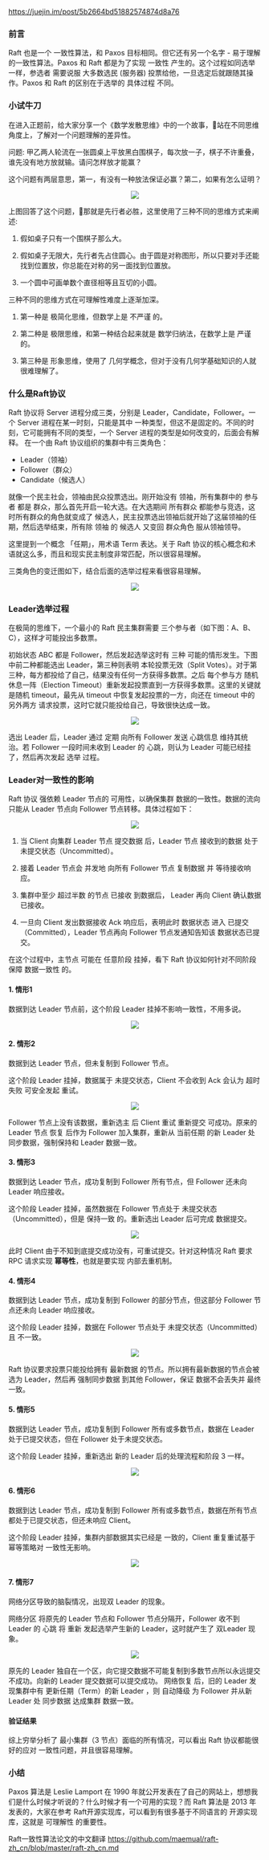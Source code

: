 https://juejin.im/post/5b2664bd51882574874d8a76

### 前言
Raft 也是一个 一致性算法，和 Paxos 目标相同。但它还有另一个名字 - 易于理解的一致性算法。Paxos 和 Raft 都是为了实现 一致性 产生的。这个过程如同选举一样，参选者 需要说服 大多数选民 (服务器) 投票给他，一旦选定后就跟随其操作。Paxos 和 Raft 的区别在于选举的 具体过程 不同。

### 小试牛刀
在进入正题前，给大家分享一个《数学发散思维》中的一个故事，站在不同思维角度上，了解对一个问题理解的差异性。

问题: 甲乙两人轮流在一张圆桌上平放黑白围棋子，每次放一子，棋子不许重叠，谁先没有地方放就输。请问怎样放才能赢？

这个问题有两层意思，第一，有没有一种放法保证必赢？第二，如果有怎么证明？

<div align="center"> <img src="img/raft1.jpg" > </div>

上图回答了这个问题，那就是先行者必胜，这里使用了三种不同的思维方式来阐述:

1. 假如桌子只有一个围棋子那么大。

2. 假如桌子无限大，先行者先占住圆心。由于圆是对称图形，所以只要对手还能找到位置放，你总能在对称的另一面找到位置放。

3. 一个圆中可画单数个直径相等且互切的小圆。

三种不同的思维方式在可理解性难度上逐渐加深。

1. 第一种是 极简化思维，但数学上是 不严谨 的。

2. 第二种是 极限思维，和第一种结合起来就是 数学归纳法，在数学上是 严谨 的。

3. 第三种是 形象思维，使用了 几何学概念，但对于没有几何学基础知识的人就很难理解了。

### 什么是Raft协议

Raft 协议将 Server 进程分成三类，分别是 Leader，Candidate，Follower。一个 Server 进程在某一时刻，只能是其中 一种类型，但这不是固定的。不同的时刻，它可能拥有不同的类型，一个 Server 进程的类型是如何改变的，后面会有解释。
在一个由 Raft 协议组织的集群中有三类角色：

* Leader（领袖）
* Follower（群众）
* Candidate（候选人）

就像一个民主社会，领袖由民众投票选出。刚开始没有 领袖，所有集群中的 参与者 都是 群众，那么首先开启一轮大选。在大选期间 所有群众 都能参与竞选，这时所有群众的角色就变成了 候选人，民主投票选出领袖后就开始了这届领袖的任期，然后选举结束，所有除 领袖 的 候选人 又变回 群众角色 服从领袖领导。

这里提到一个概念 「任期」，用术语 Term 表达。关于 Raft 协议的核心概念和术语就这么多，而且和现实民主制度非常匹配，所以很容易理解。

三类角色的变迁图如下，结合后面的选举过程来看很容易理解。

<div align="center"> <img src="img/raft2.jpg" > </div>

### Leader选举过程

在极简的思维下，一个最小的 Raft 民主集群需要 三个参与者（如下图：A、B、C），这样才可能投出多数票。

初始状态 ABC 都是 Follower，然后发起选举这时有 三种 可能的情形发生。下图中前二种都能选出 Leader，第三种则表明 本轮投票无效（Split Votes）。对于第三种，每方都投给了自己，结果没有任何一方获得多数票。之后 每个参与方 随机休息一阵（Election Timeout）重新发起投票直到一方获得多数票。这里的关键就是随机 timeout，最先从 timeout 中恢复发起投票的一方，向还在 timeout 中的另外两方 请求投票，这时它就只能投给自己，导致很快达成一致。

<div align="center"> <img src="img/raft3.jpg" > </div>

选出 Leader 后，Leader 通过 定期 向所有 Follower 发送 心跳信息 维持其统治。若 Follower 一段时间未收到 Leader 的 心跳，则认为 Leader 可能已经挂了，然后再次发起 选举 过程。

### Leader对一致性的影响
Raft 协议 强依赖 Leader 节点的 可用性，以确保集群 数据的一致性。数据的流向 只能从 Leader 节点向 Follower 节点转移。具体过程如下：

<div align="center"> <img src="img/raft4.jpg" > </div>

1. 当 Client 向集群 Leader 节点 提交数据 后，Leader 节点 接收到的数据 处于 未提交状态（Uncommitted）。

2. 接着 Leader 节点会 并发地 向所有 Follower 节点 复制数据 并 等待接收响应。

3. 集群中至少 超过半数 的节点 已接收 到数据后， Leader 再向 Client 确认数据 已接收。

4. 一旦向 Client 发出数据接收 Ack 响应后，表明此时 数据状态 进入 已提交（Committed），Leader 节点再向 Follower 节点发通知告知该 数据状态已提交。

在这个过程中，主节点 可能在 任意阶段 挂掉，看下 Raft 协议如何针对不同阶段保障 数据一致性 的。

#### 1. 情形1

数据到达 Leader 节点前，这个阶段 Leader 挂掉不影响一致性，不用多说。
<div align="center"> <img src="img/raft5.jpg" > </div>

#### 2. 情形2

数据到达 Leader 节点，但未复制到 Follower 节点。

这个阶段 Leader 挂掉，数据属于 未提交状态，Client 不会收到 Ack 会认为 超时失败 可安全发起 重试。

<div align="center"> <img src="img/raft6.jpg" > </div>

Follower 节点上没有该数据，重新选主 后 Client 重试 重新提交 可成功。原来的 Leader 节点 恢复 后作为 Follower 加入集群，重新从 当前任期 的新 Leader 处 同步数据，强制保持和 Leader 数据一致。

#### 3. 情形3

数据到达 Leader 节点，成功复制到 Follower 所有节点，但 Follower 还未向 Leader 响应接收。

这个阶段 Leader 挂掉，虽然数据在 Follower 节点处于 未提交状态（Uncommitted），但是 保持一致 的。重新选出 Leader 后可完成 数据提交。

<div align="center"> <img src="img/raft7.jpg" > </div>

此时 Client 由于不知到底提交成功没有，可重试提交。针对这种情况 Raft 要求 RPC 请求实现 **幂等性**，也就是要实现 内部去重机制。

#### 4. 情形4

数据到达 Leader 节点，成功复制到 Follower 的部分节点，但这部分 Follower 节点还未向 Leader 响应接收。

这个阶段 Leader 挂掉，数据在 Follower 节点处于 未提交状态（Uncommitted）且 不一致。

<div align="center"> <img src="img/raft8.jpg" > </div>

Raft 协议要求投票只能投给拥有 最新数据 的节点。所以拥有最新数据的节点会被选为 Leader，然后再 强制同步数据 到其他 Follower，保证 数据不会丢失并 最终一致。

#### 5. 情形5

数据到达 Leader 节点，成功复制到 Follower 所有或多数节点，数据在 Leader 处于已提交状态，但在 Follower 处于未提交状态。

这个阶段 Leader 挂掉，重新选出 新的 Leader 后的处理流程和阶段 3 一样。

<div align="center"> <img src="img/raft9.jpg" > </div>

#### 6. 情形6

数据到达 Leader 节点，成功复制到 Follower 所有或多数节点，数据在所有节点都处于已提交状态，但还未响应 Client。

这个阶段 Leader 挂掉，集群内部数据其实已经是 一致的，Client 重复重试基于幂等策略对 一致性无影响。
<div align="center"> <img src="img/raft10.jpg" > </div>

#### 7. 情形7

网络分区导致的脑裂情况，出现双 Leader 的现象。

网络分区 将原先的 Leader 节点和 Follower 节点分隔开，Follower 收不到 Leader 的 心跳 将 重新 发起选举产生新的 Leader，这时就产生了 双Leader 现象。

<div align="center"> <img src="img/raft11.jpg" > </div>

原先的 Leader 独自在一个区，向它提交数据不可能复制到多数节点所以永远提交不成功。向新的 Leader 提交数据可以提交成功。
网络恢复 后，旧的 Leader 发现集群中有 更新任期（Term）的新 Leader ，则 自动降级 为 Follower 并从新 Leader 处 同步数据 达成集群 数据一致。

#### 验证结果

综上穷举分析了 最小集群（3 节点）面临的所有情况，可以看出 Raft 协议都能很好的应对 一致性问题，并且很容易理解。

### 小结
Paxos 算法是 Leslie Lamport 在 1990 年就公开发表在了自己的网站上，想想我们是什么时候才听说的？什么时候才有一个可用的实现？而 Raft 算法是 2013 年发表的，大家在参考 Raft开源实现库，可以看到有很多基于不同语言的 开源实现库，这就是 可理解性 的重要性。

Raft一致性算法论文的中文翻译
https://github.com/maemual/raft-zh_cn/blob/master/raft-zh_cn.md
